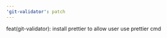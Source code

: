 ```yaml
---
'git-validator': patch
---
```


feat(git-validator): install prettier to allow user use prettier cmd
